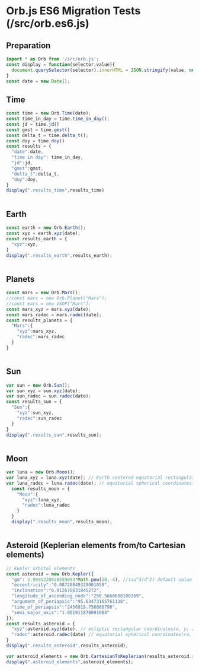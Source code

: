 # Orb.js ES6 Migration Tests (/src/orb.es6.js)

<script type="module">
  const display = function(selector,value){
    document.querySelector(selector).innerHTML = JSON.stringify(value, null, "  ");
  }
  import * as Orb from '/src/orb.es6.js';
  const date = new Date();
  const time = new Orb.Time(date);
  const time_in_day = time.time_in_day();
  const jd = time.jd();
  const gmst = time.gmst();
  const delta_t = time.delta_t();
  const doy = time.doy()
  const results_time = {
    "date":date,
    "time in day": time_in_day,
    "jd":jd,
    "gmst":gmst,
    "delta_t":delta_t,
    "doy":doy,
  }
  display(".results_time",results_time);
  const earth = new Orb.Earth();
  const earth_xyz = earth.xyz(date);
  const results_earth = {
    "xyz":earth_xyz,
  }
  display(".results_earth",results_earth);
  const mars = new Orb.Mars();
  //const mars = new Orb.Planet("Mars");
  const mars_xyz = mars.xyz(date);
  const mars_radec = mars.radec(date);
  const results_planets = {
    "Mars":{
      "xyz":mars_xyz,
      "radec":mars_radec
    }
  }
  display(".results_planets",results_planets);
  var sun = new Orb.Sun();
  var sun_xyz = sun.xyz(date);
  var sun_radec = sun.radec(date);
  const results_sun = {
    "Sun":{
      "xyz":sun_xyz,
      "radec":sun_radec
    }
  }
  display(".results_sun",results_sun);
// Position of the moon
var luna = new Orb.Moon();
var luna_xyz = luna.xyz(date); // Earth centered equatorial rectangular coordinates (x, y, z)
var luna_radec = luna.radec(date); // equatorial spherical coordinates(ra, dec, distance)
  const results_moon = {
    "Moon":{
      "xyz":luna_xyz,
      "radec":luna_radec
    }
  }
  display(".results_moon",results_moon);

// Kepler orbital elements
var asteroid = new Orb.Kepler({
  "gm": 2.9591220828559093*Math.pow(10,-4), //(au^3/d^2) default value is the sun, so you can omit this line.
  "eccentricity":"0.08728849329001058",
  "inclination":"6.812676631845272",
  "longitude_of_ascending_node":"250.5660658100269",
  "argument_of_periapsis":"95.63473165761138",
  "time_of_periapsis":"2456918.756066796",
  "semi_major_axis":"1.001911878091084"
});

const results_asteroid = {
  "xyz":asteroid.xyz(date), // ecliptic rectangular coordinates(x, y, z, xdot, ydot, zdot)
  "radec":asteroid.radec(date) // equatorial spherical coordinates(ra, dec, distance)
}
display(".results_asteroid",results_asteroid);

var asteroid_elements = new Orb.CartesianToKeplerian(results_asteroid.xyz)
display(".asteroid_elements",asteroid_elements);


</script>

## Preparation
```JavaScript
import * as Orb from '/src/orb.js';
const display = function(selector,value){
  document.querySelector(selector).innerHTML = JSON.stringify(value, null, "  ");
}
const date = new Date();
```

## Time
```JavaScript
const time = new Orb.Time(date);
const time_in_day = time.time_in_day();
const jd = time.jd()
const gmst = time.gmst()
const delta_t = time.delta_t();
const doy = time.doy()
const results = {
  "date":date,
  "time in day": time_in_day,
  "jd":jd,
  "gmst":gmst,
  "delta_t":delta_t,
  "doy":doy,
}
display(".results_time",results_time)
```
<pre class="results_time"></pre>

## Earth
```JavaScript
const earth = new Orb.Earth();
const xyz = earth.xyz(date);
const results_earth = {
  "xyz":xyz,
}
display(".results_earth",results_earth);
```
<pre class="results_earth"></pre>

## Planets
```JavaScript
const mars = new Orb.Mars();
//const mars = new Orb.Planet("Mars");
//const mars = new VSOP["Mars"];
const mars_xyz = mars.xyz(date);
const mars_radec = mars.radec(date);
const results_planets = {
  "Mars":{
    "xyz":mars_xyz,
    "radec":mars_radec
  }
}
```
<pre class="results_planets"></pre>

## Sun
```JavaScript
var sun = new Orb.Sun();
var sun_xyz = sun.xyz(date);
var sun_radec = sun.radec(date);
const results_sun = {
  "Sun":{
    "xyz":sun_xyz,
    "radec":sun_radec
  }
}
display(".results_sun",results_sun);
```
<pre class="results_sun"></pre>

## Moon
```JavaScript
var luna = new Orb.Moon();
var luna_xyz = luna.xyz(date); // Earth centered equatorial rectangular coordinates (x, y, z)
var luna_radec = luna.radec(date); // equatorial spherical coordinates(ra, dec, distance)
  const results_moon = {
    "Moon":{
      "xyz":luna_xyz,
      "radec":luna_radec
    }
  }
  display(".results_moon",results_moon);

```
<pre class="results_moon"></pre>


## Asteroid (Keplerian elements from/to Cartesian elements)
```JavaScript
// Kepler orbital elements
const asteroid = new Orb.Kepler({
  "gm": 2.9591220828559093*Math.pow(10,-4), //(au^3/d^2) default value is the sun, so you can omit this line.
  "eccentricity":"0.08728849329001058",
  "inclination":"6.812676631845272",
  "longitude_of_ascending_node":"250.5660658100269",
  "argument_of_periapsis":"95.63473165761138",
  "time_of_periapsis":"2456918.756066796",
  "semi_major_axis":"1.001911878091084"
});
const results_asteroid = {
  "xyz":asteroid.xyz(date), // ecliptic rectangular coordinates(x, y, z, xdot, ydot, zdot)
  "radec":asteroid.radec(date) // equatorial spherical coordinates(ra, dec, distance)
}
display(".results_asteroid",results_asteroid);

var asteroid_elements = new Orb.CartesianToKeplerian(results_asteroid.xyz)
display(".asteroid_elements",asteroid_elements);

```

<pre class="results_asteroid"></pre>

<pre class="asteroid_elements"></pre>
